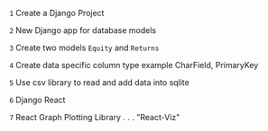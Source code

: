 
`1`  Create a Django Project 

`2`  New Django app for database models

`3`  Create two models `Equity` and `Returns`

`4`  Create data specific column type example CharField, PrimaryKey

`5`  Use csv library to read and add data into sqlite

`6`  Django React

`7`  React Graph Plotting Library . . .  "React-Viz"
